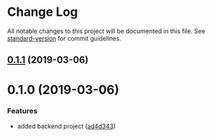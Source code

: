 # Change Log

All notable changes to this project will be documented in this file. See [standard-version](https://github.com/conventional-changelog/standard-version) for commit guidelines.

## [0.1.1](https://github.com/fischermatte/geolud-nx/compare/v0.1.0...v0.1.1) (2019-03-06)



# 0.1.0 (2019-03-06)


### Features

* added backend project ([ad4d343](https://github.com/fischermatte/geolud-nx/commit/ad4d343))
